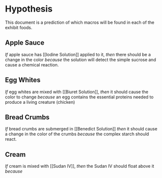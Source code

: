 # Hypothesis
This document is a prediction of which macros will be found in each of the exhibit foods.

## Apple Sauce
*If* apple sauce has [[Iodine Solution]] applied to it, *then* there should be a change in the color *because* the solution will detect the simple sucrose and cause a chemical reaction.
## Egg Whites
*If* egg whites are mixed with [[Biuret Solution]], *then* it should cause the color to change *because* an egg contains the essential proteins needed to produce a living creature (chicken)
## Bread Crumbs
*If* bread crumbs are submerged in [[Benedict Solution]] *then* it should cause a change in the color of the crumbs *because* the complex starch should react.
## Cream
*If* cream is mixed with [[Sudan IV]], *then* the Sudan IV should float above it *because* 